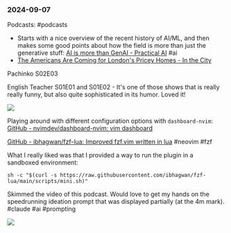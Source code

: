 ### 2024-09-07
Podcasts: #podcasts 
* Starts with a nice overview of the recent history of AI/ML, and then makes some good points about how the field is more than just the generative stuff:  [AI is more than GenAI - Practical AI](https://lnns.co/KiBaNEcd6b1)  #ai 
* [The Americans Are Coming for London's Pricey Homes - In the City](https://www.listennotes.com/podcasts/in-the-city/the-americans-are-coming-for-cj5X3dVhrtD/)

Pachinko S02E03

English Teacher S01E01 and S01E02 - It's one of those shows that is really really funny, but also quite sophisticated in its humor. Loved it!

![](https://www.youtube.com/watch?v=jfvKrsaZrEA)

Playing around with different configuration options with `dashboard-nvim`: [GitHub - nvimdev/dashboard-nvim: vim dashboard](https://github.com/nvimdev/dashboard-nvim)

[GitHub - ibhagwan/fzf-lua: Improved fzf.vim written in lua](https://github.com/ibhagwan/fzf-lua) #neovim #fzf

What I really liked was that I provided a way to run the plugin in a sandboxed environment:

```
sh -c "$(curl -s https://raw.githubusercontent.com/ibhagwan/fzf-lua/main/scripts/mini.sh)"
```


Skimmed the video of this podcast. Would love to get my hands on the speedrunning ideation prompt that was displayed partially (at the 4m mark). #claude #ai #prompting

![](https://www.youtube.com/watch?v=fK5U-ejFj0k)



